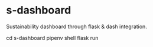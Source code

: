 # s-dashboard

Sustainability dashboard through flask & dash integration.

cd s-dashboard
pipenv shell
flask run
